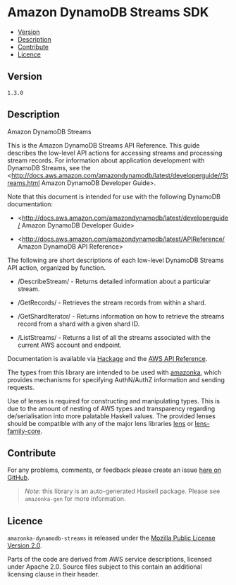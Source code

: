 # Amazon DynamoDB Streams SDK

* [Version](#version)
* [Description](#description)
* [Contribute](#contribute)
* [Licence](#licence)


## Version

`1.3.0`


## Description

Amazon DynamoDB Streams

This is the Amazon DynamoDB Streams API Reference. This guide describes
the low-level API actions for accessing streams and processing stream
records. For information about application development with DynamoDB
Streams, see the
<http://docs.aws.amazon.com/amazondynamodb/latest/developerguide//Streams.html Amazon DynamoDB Developer Guide>.

Note that this document is intended for use with the following DynamoDB
documentation:

-   <http://docs.aws.amazon.com/amazondynamodb/latest/developerguide/ Amazon DynamoDB Developer Guide>

-   <http://docs.aws.amazon.com/amazondynamodb/latest/APIReference/ Amazon DynamoDB API Reference>

The following are short descriptions of each low-level DynamoDB Streams
API action, organized by function.

-   /DescribeStream/ - Returns detailed information about a particular
    stream.

-   /GetRecords/ - Retrieves the stream records from within a shard.

-   /GetShardIterator/ - Returns information on how to retrieve the
    streams record from a shard with a given shard ID.

-   /ListStreams/ - Returns a list of all the streams associated with
    the current AWS account and endpoint.

Documentation is available via [Hackage](http://hackage.haskell.org/package/amazonka-dynamodb-streams)
and the [AWS API Reference](http://dynamodb-preview.s3-website-us-west-2.amazonaws.com/docs/streams-api/Welcome.html).

The types from this library are intended to be used with [amazonka](http://hackage.haskell.org/package/amazonka),
which provides mechanisms for specifying AuthN/AuthZ information and sending requests.

Use of lenses is required for constructing and manipulating types.
This is due to the amount of nesting of AWS types and transparency regarding
de/serialisation into more palatable Haskell values.
The provided lenses should be compatible with any of the major lens libraries
[lens](http://hackage.haskell.org/package/lens) or [lens-family-core](http://hackage.haskell.org/package/lens-family-core).

## Contribute

For any problems, comments, or feedback please create an issue [here on GitHub](https://github.com/brendanhay/amazonka/issues).

> _Note:_ this library is an auto-generated Haskell package. Please see `amazonka-gen` for more information.


## Licence

`amazonka-dynamodb-streams` is released under the [Mozilla Public License Version 2.0](http://www.mozilla.org/MPL/).

Parts of the code are derived from AWS service descriptions, licensed under Apache 2.0.
Source files subject to this contain an additional licensing clause in their header.
